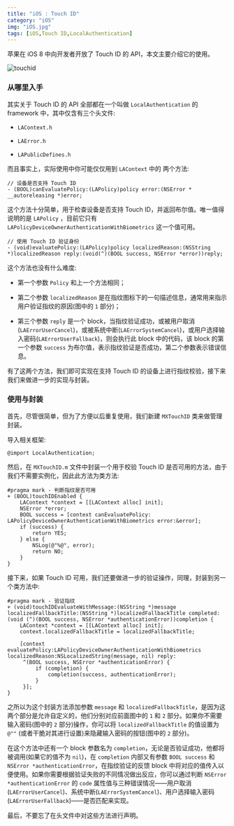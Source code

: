 ```yaml
---
title: "iOS : Touch ID"
category: "iOS"
img: "iOS.jpg"
tags: [iOS,Touch ID,LocalAuthentication]
---
```

苹果在 iOS 8 中向开发者开放了 Touch ID 的 API，本文主要介绍它的使用。

![touchid](https://img.blog.csdn.net/20151013122506583?watermark/2/text/aHR0cDovL2Jsb2cuY3Nkbi5uZXQv/font/5a6L5L2T/fontsize/400/fill/I0JBQkFCMA==/dissolve/70/gravity/Center)


### 从哪里入手

其实关于 Touch ID 的 API 全部都在一个叫做 `LocalAuthentication` 的  framework 中，其中仅含有三个头文件:

* `LAContext.h`

* `LAError.h`

* `LAPublicDefines.h`

而且事实上，实际使用中你可能仅仅用到 `LAContext` 中的	两个方法:

```objc
// 设备是否支持 Touch ID
- (BOOL)canEvaluatePolicy:(LAPolicy)policy error:(NSError * __autoreleasing *)error;

```

这个方法十分简单，用于检查设备是否支持 Touch ID，并返回布尔值。唯一值得说明的是 `LAPolicy` ，目前它只有 `LAPolicyDeviceOwnerAuthenticationWithBiometrics` 这一个值可用。

```objc
// 使用 Touch ID 验证身份
- (void)evaluatePolicy:(LAPolicy)policy localizedReason:(NSString *)localizedReason reply:(void(^)(BOOL success, NSError *error))reply;
```

这个方法也没有什么难度:

* 第一个参数 `Policy` 和上一个方法相同；

* 第二个参数 `localizedReason` 是在指纹图标下的一句描述信息，通常用来指示用户验证指纹的原因(图中的 `1` 部分)；

* 第三个参数 `reply` 是一个 block，当指纹验证成功，或被用户取消(`LAErrorUserCancel`)，或被系统中断(`LAErrorSystemCancel`)，或用户选择输入密码(`LAErrorUserFallback`)，则会执行此 block 中的代码，该 block 的第一个参数 `success` 为布尔值，表示指纹验证是否成功，第二个参数表示错误信息。

有了这两个方法，我们即可实现在支持 Touch ID 的设备上进行指纹校验，接下来我们来做进一步的实现与封装。

### 使用与封装

首先，尽管很简单，但为了方便以后重复使用，我们新建 `MXTouchID` 类来做管理封装。

导入相关框架:

```objc
@import LocalAuthentication;
```


然后，在 `MXTouchID.m` 文件中封装一个用于校验 Touch ID 是否可用的方法，由于我们不需要实例化，因此此方法为类方法:
```objc
#pragma mark - 判断指纹是否可用
+ (BOOL)touchIDEnabled {
    LAContext *context = [[LAContext alloc] init];
    NSError *error;
    BOOL success = [context canEvaluatePolicy: LAPolicyDeviceOwnerAuthenticationWithBiometrics error:&error];
    if (success) {
        return YES;
    } else {
        NSLog(@"%@", error);
        return NO;
    }
}
```


接下来，如果 Touch ID 可用，我们还要做进一步的验证操作，同理，封装到另一个类方法中:

```objc
#pragma mark - 验证指纹
+ (void)touchIDEvaluateWithMessage:(NSString *)message localizedFallbackTitle:(NSString *)localizedFallbackTitle completed:(void (^)(BOOL success, NSError *authenticationError))completion {
    LAContext *context = [[LAContext alloc] init];
    context.localizedFallbackTitle = localizedFallbackTitle;

    [context evaluatePolicy:LAPolicyDeviceOwnerAuthenticationWithBiometrics localizedReason:NSLocalizedString(message, nil) reply:
     ^(BOOL success, NSError *authenticationError) {
         if (completion) {
             completion(success, authenticationError);
         }
     }];
}
```

之所以为这个封装方法添加参数 `message` 和 `localizedFallbackTitle`，是因为这两个部分是允许自定义的，他们分别对应前面图中的 `1` 和 `2` 部分。如果你不需要输入密码(图中的 `2` 部分)操作，你可以将 `localizedFallbackTitle` 的值设置为 `@""` (或者干脆对其进行设置)来隐藏输入密码的按钮(图中的 `2` 部分)。

在这个方法中还有一个 block 参数名为 `completion`，无论是否验证成功，他都将被调用(如果它的值不为 `nil`)，在 `completion` 内部又有参数 `BOOL success` 和 `NSError *authenticationError`，在指纹验证的反馈 block 中将对应的值传入以便使用。如果你需要根据验证失败的不同情况做出反应，你可以通过判断 `NSError *authenticationError` 的 `code` 属性值与三种错误情况——用户取消(`LAErrorUserCancel`)、系统中断(`LAErrorSystemCancel`)、用户选择输入密码(`LAErrorUserFallback`)——是否匹配来实现。

最后，不要忘了在头文件中对这些方法进行声明。




